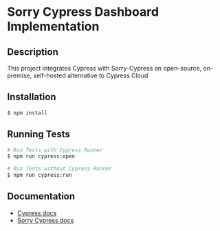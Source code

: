 # Sorry Cypress Dashboard Implementation

## Description

This project integrates Cypress with Sorry-Cypress an open-source, on-premise, self-hosted alternative to Cypress Cloud

## Installation

```bash
$ npm install
```

## Running Tests

```bash
# Run Tests with Cypress Runner
$ npm run cypress:open

# Run Tests without Cypress Runner
$ npm run cypress:run
```

## Documentation

- [Cypress docs](https://docs.cypress.io/guides/overview)
- [Sorry Cypress docs](https://docs.sorry-cypress.dev/guide/get-started)
